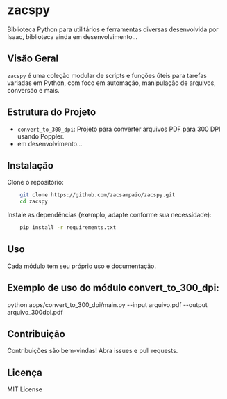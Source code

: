 # zacspy

Biblioteca Python para utilitários e ferramentas diversas desenvolvida por Isaac, biblioteca ainda em desenvolvimento...

## Visão Geral

`zacspy` é uma coleção modular de scripts e funções úteis para tarefas variadas em Python, com foco em automação, manipulação de arquivos, conversão e mais.

## Estrutura do Projeto

- `convert_to_300_dpi`: Projeto para converter arquivos PDF para 300 DPI usando Poppler.
- em desenvolvimento...

## Instalação

Clone o repositório:
  ```bash
      git clone https://github.com/zacsampaio/zacspy.git
      cd zacspy
  ```

Instale as dependências (exemplo, adapte conforme sua necessidade):
  ```bash
      pip install -r requirements.txt
  ```

## Uso
  Cada módulo tem seu próprio uso e documentação.

## Exemplo de uso do módulo convert_to_300_dpi:
  python apps/convert_to_300_dpi/main.py --input arquivo.pdf --output arquivo_300dpi.pdf

## Contribuição
  Contribuições são bem-vindas! Abra issues e pull requests.

## Licença
  MIT License
